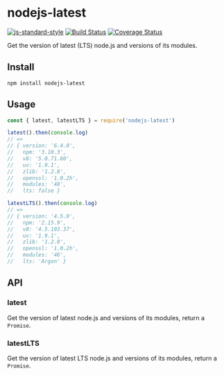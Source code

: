 # nodejs-latest
[![js-standard-style](https://img.shields.io/badge/code%20style-standard-brightgreen.svg)](http://standardjs.com/)
[![Build Status](https://travis-ci.org/DavidCai1993/nodejs-latest.svg?branch=master)](https://travis-ci.org/DavidCai1993/nodejs-latest)
[![Coverage Status](https://coveralls.io/repos/github/DavidCai1993/nodejs-latest/badge.svg?branch=master)](https://coveralls.io/github/DavidCai1993/nodejs-latest?branch=master)

Get the version of latest (LTS) node.js and versions of its modules.

## Install

```
npm install nodejs-latest
```

## Usage

```js
const { latest, latestLTS } = require('nodejs-latest')

latest().then(console.log)
// =>
// { version: '6.4.0',
//   npm: '3.10.3',
//   v8: '5.0.71.60',
//   uv: '1.9.1',
//   zlib: '1.2.8',
//   openssl: '1.0.2h',
//   modules: '48',
//   lts: false }

latestLTS().then(console.log)
// =>
// { version: '4.5.0',
//   npm: '2.15.9',
//   v8: '4.5.103.37',
//   uv: '1.9.1',
//   zlib: '1.2.8',
//   openssl: '1.0.2h',
//   modules: '46',
//   lts: 'Argon' }
```

## API

### latest

Get the version of latest node.js and versions of its modules, return a `Promise`.

### latestLTS

Get the version of latest LTS node.js and versions of its modules, return a `Promise`.
